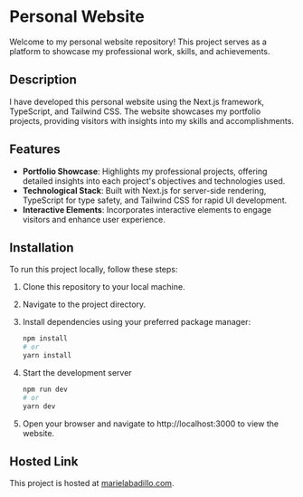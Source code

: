 # Personal Website

Welcome to my personal website repository! This project serves as a platform to showcase my professional work, skills, and achievements.

## Description

I have developed this personal website using the Next.js framework, TypeScript, and Tailwind CSS. The website showcases my portfolio projects, providing visitors with insights into my skills and accomplishments.

## Features

- **Portfolio Showcase**: Highlights my professional projects, offering detailed insights into each project's objectives and technologies used.
- **Technological Stack**: Built with Next.js for server-side rendering, TypeScript for type safety, and Tailwind CSS for rapid UI development.
- **Interactive Elements**: Incorporates interactive elements to engage visitors and enhance user experience.

## Installation

To run this project locally, follow these steps:

1. Clone this repository to your local machine.
2. Navigate to the project directory.
3. Install dependencies using your preferred package manager:

   ```bash
   npm install
   # or
   yarn install
   ```
4. Start the development server
    
    ```bash
    npm run dev
    # or
    yarn dev
5. Open your browser and navigate to http://localhost:3000 to view the website.

## Hosted Link

This project is hosted at [marielabadillo.com](https://marielabadillo.com).


